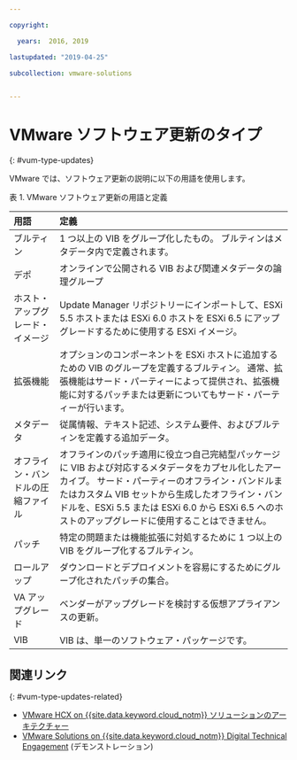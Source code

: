 ```yaml
---

copyright:

  years:  2016, 2019

lastupdated: "2019-04-25"

subcollection: vmware-solutions


---
```


# VMware ソフトウェア更新のタイプ
{: #vum-type-updates}

VMware では、ソフトウェア更新の説明に以下の用語を使用します。

表 1. VMware ソフトウェア更新の用語と定義

| 用語 | 定義 |
|:------- |:----------- |
| ブルティン |	1 つ以上の VIB をグループ化したもの。 ブルティンはメタデータ内で定義されます。 |
| デポ |	オンラインで公開される VIB および関連メタデータの論理グループ |
| ホスト・アップグレード・イメージ |	Update Manager リポジトリーにインポートして、ESXi 5.5 ホストまたは ESXi 6.0 ホストを ESXi 6.5 にアップグレードするために使用する ESXi イメージ。 |
| 拡張機能 | 	オプションのコンポーネントを ESXi ホストに追加するための VIB のグループを定義するブルティン。 通常、拡張機能はサード・パーティーによって提供され、拡張機能に対するパッチまたは更新についてもサード・パーティーが行います。 |
| メタデータ |	従属情報、テキスト記述、システム要件、およびブルティンを定義する追加データ。 |
| オフライン・バンドルの圧縮ファイル |	オフラインのパッチ適用に役立つ自己完結型パッケージに VIB および対応するメタデータをカプセル化したアーカイブ。 サード・パーティーのオフライン・バンドルまたはカスタム VIB セットから生成したオフライン・バンドルを、ESXi 5.5 または ESXi 6.0 から ESXi 6.5 へのホストのアップグレードに使用することはできません。 |
| パッチ |	特定の問題または機能拡張に対処するために 1 つ以上の VIB をグループ化するブルティン。 |
| ロールアップ |	ダウンロードとデプロイメントを容易にするためにグループ化されたパッチの集合。 |
| VA アップグレード |	ベンダーがアップグレードを検討する仮想アプライアンスの更新。 |
| VIB |	VIB は、単一のソフトウェア・パッケージです。 |

## 関連リンク
{: #vum-type-updates-related}

* [VMware HCX on {{site.data.keyword.cloud_notm}} ソリューションのアーキテクチャー](/docs/services/vmwaresolutions/services?topic=vmware-solutions-hcx-archi-intro#hcx-archi-intro)
* [VMware Solutions on {{site.data.keyword.cloud_notm}} Digital Technical Engagement](https://ibm-dte.mybluemix.net/vmware) (デモンストレーション)
